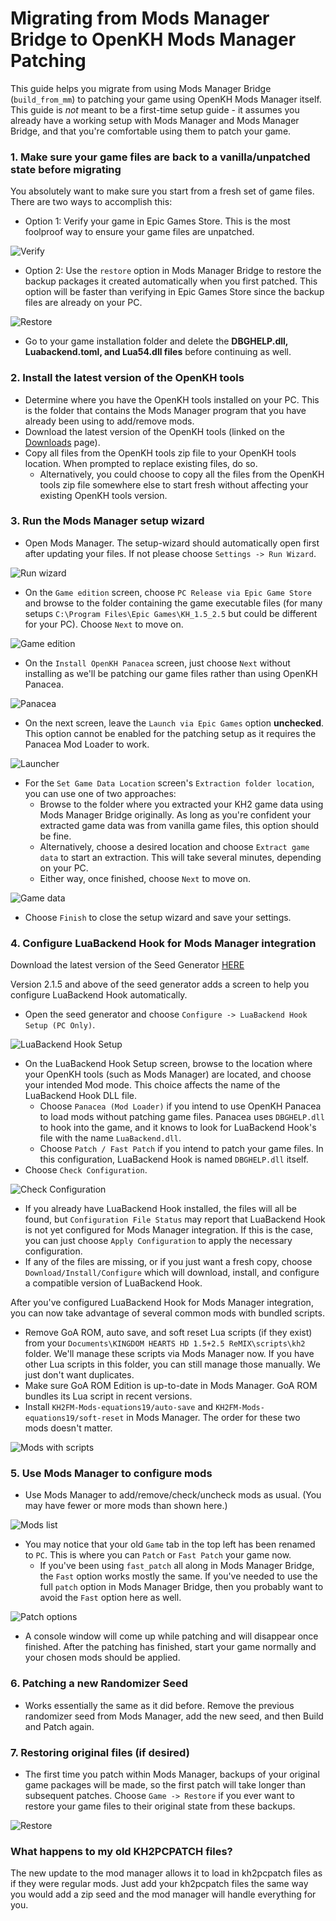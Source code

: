 # Migrating from Mods Manager Bridge to OpenKH Mods Manager Patching

This guide helps you migrate from using Mods Manager Bridge (`build_from_mm`) to patching your game using OpenKH Mods
Manager itself. This guide is _not_ meant to be a first-time setup guide - it assumes you already have a working setup
with Mods Manager and Mods Manager Bridge, and that you're comfortable using them to patch your game.

### 1. Make sure your game files are back to a vanilla/unpatched state before migrating

You absolutely want to make sure you start from a fresh set of game files. There are two ways to accomplish this:

* Option 1: Verify your game in Epic Games Store. This is the most foolproof way to ensure your game files are
  unpatched.

![Verify](../images/egs/verify.png)

* Option 2: Use the `restore` option in Mods Manager Bridge to restore the backup packages it created automatically when
  you first patched. This option will be faster than verifying in Epic Games Store since the backup files are already on
  your PC.

![Restore](../images/mods-manager-bridge/restore.png)

* Go to your game installation folder and delete the **DBGHELP.dll, Luabackend.toml, and Lua54.dll files** before continuing as well.

### 2. Install the latest version of the OpenKH tools

* Determine where you have the OpenKH tools installed on your PC. This is the folder that contains the Mods Manager
  program that you have already been using to add/remove mods.
* Download the latest version of the OpenKH tools (linked on the [Downloads](../../downloads/index.md) page).
* Copy all files from the OpenKH tools zip file to your OpenKH tools location. When prompted to replace existing files,
  do so.
    * Alternatively, you could choose to copy all the files from the OpenKH tools zip file somewhere else to start fresh
      without affecting your existing OpenKH tools version.

### 3. Run the Mods Manager setup wizard

* Open Mods Manager. The setup-wizard should automatically open first after updating your files. If not please choose `Settings -> Run Wizard`.

![Run wizard](../images/mods-manager/run-wizard.png)

* On the `Game edition` screen, choose `PC Release via Epic Game Store` and browse to the folder containing the game
  executable files (for many setups `C:\Program Files\Epic Games\KH_1.5_2.5` but could be different for your PC).
  Choose `Next` to move on.

![Game edition](../images/mods-manager/wizard/game-edition-pc.png)

* On the `Install OpenKH Panacea` screen, just choose `Next` without installing as we'll be patching our game files
  rather than using OpenKH Panacea.

![Panacea](../images/mods-manager/wizard/panacea-not-installed.png)

* On the next screen, leave the `Launch via Epic Games` option **unchecked**. This option cannot be enabled for the patching setup as it requires the Panacea Mod Loader to work.

![Launcher](../images/Panacea-ModLoader/Unchecked%20Luanch%20Via%20Epic%20Games.png)

* For the `Set Game Data Location` screen's `Extraction folder location`, you can use one of two approaches:
    * Browse to the folder where you extracted your KH2 game data using Mods Manager Bridge originally. As long as
      you're confident your extracted game data was from vanilla game files, this option should be fine.
    * Alternatively, choose a desired location and choose `Extract game data` to start an extraction. This will take
      several minutes, depending on your PC.
    * Either way, once finished, choose `Next` to move on.

![Game data](../images/mods-manager/wizard/game-data-location.png)

* Choose `Finish` to close the setup wizard and save your settings.

### 4. Configure LuaBackend Hook for Mods Manager integration

Download the latest version of the Seed Generator [HERE](https://github.com/tommadness/KH2Randomizer/releases/latest/download/Kingdom.Hearts.II.Final.Mix.Randomizer.zip)

Version 2.1.5 and above of the seed generator adds a screen to help you configure LuaBackend Hook automatically.

* Open the seed generator and choose `Configure -> LuaBackend Hook Setup (PC Only)`.

![LuaBackend Hook Setup](../images/seed-generator/configure-luabackend-hook-setup.png)

* On the LuaBackend Hook Setup screen, browse to the location where your OpenKH tools (such as Mods Manager) are
  located, and choose your intended Mod mode. This choice affects the name of the LuaBackend Hook DLL file.
  * Choose `Panacea (Mod Loader)` if you intend to use OpenKH Panacea to load mods without patching game files. Panacea
    uses `DBGHELP.dll` to hook into the game, and it knows to look for LuaBackend Hook's file with the name
    `LuaBackend.dll`.
  * Choose `Patch / Fast Patch` if you intend to patch your game files. In this configuration, LuaBackend Hook is named
    `DBGHELP.dll` itself.
* Choose `Check Configuration`.

![Check Configuration](../images/seed-generator/luabackendhook-setup-panacea.png)

* If you already have LuaBackend Hook installed, the files will all be found, but `Configuration File Status` may report
  that LuaBackend Hook is not yet configured for Mods Manager integration. If this is the case, you can just choose
  `Apply Configuration` to apply the necessary configuration.
* If any of the files are missing, or if you just want a fresh copy, choose `Download/Install/Configure` which will
  download, install, and configure a compatible version of LuaBackend Hook.

After you've configured LuaBackend Hook for Mods Manager integration, you can now take advantage of several common mods
with bundled scripts.

* Remove GoA ROM, auto save, and soft reset Lua scripts (if they exist) from your
  `Documents\KINGDOM HEARTS HD 1.5+2.5 ReMIX\scripts\kh2` folder. We'll manage these scripts via Mods Manager now. If
  you have other Lua scripts in this folder, you can still manage those manually. We just don't want duplicates.
* Make sure GoA ROM Edition is up-to-date in Mods Manager. GoA ROM bundles its Lua script in recent versions.
* Install `KH2FM-Mods-equations19/auto-save` and `KH2FM-Mods-equations19/soft-reset` in Mods Manager. The order for
  these two mods doesn't matter.

![Mods with scripts](../images/mods-manager/example-mods-lua-scripts.png)
### 5. Use Mods Manager to configure mods

* Use Mods Manager to add/remove/check/uncheck mods as usual. (You may have fewer or more mods than shown here.)

![Mods list](../images/Panacea-ModLoader/PC%20Patching%20New%20UI%20Basic.png)

* You may notice that your old `Game` tab in the top left has been renamed to `PC`. This is where you can `Patch` or `Fast Patch` your game now. 
    * If you've been using `fast_patch` all along in Mods Manager Bridge, the `Fast` option works mostly the same. If
      you've needed to use the full `patch` option in Mods Manager Bridge, then you probably want to avoid the `Fast`
      option here as well.

![Patch options](../images/Panacea-ModLoader/PC%20Patching%20New%20UI.png)

* A console window will come up while patching and will disappear once finished. After the patching has finished, start
  your game normally and your chosen mods should be applied.

### 6. Patching a new Randomizer Seed

* Works essentially the same as it did before. Remove the previous randomizer seed from Mods Manager, add the new seed,
  and then Build and Patch again.

### 7. Restoring original files (if desired)

* The first time you patch within Mods Manager, backups of your original game packages will be made, so the first patch
  will take longer than subsequent patches. Choose `Game -> Restore` if you ever want to restore your game files to
  their original state from these backups.

![Restore](../images/Panacea-ModLoader/Panacea%20Patching%20Migration%20Restore.png)

### What happens to my old KH2PCPATCH files?

The new update to the mod manager allows it to load in kh2pcpatch files as if they were regular mods. Just add your kh2pcpatch files the same way you would add a zip seed and the mod manager will handle everything for you.
